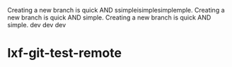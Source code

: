 Creating a new branch is quick AND ssimpleisimplesimplemple.
Creating a new branch is quick AND simple.
Creating a new branch is quick AND simple.
dev dev dev
# lxf-git-test-remote
